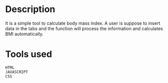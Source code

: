 # Description
It is a simple tool to calculate body mass index. 
A user is suppose to insert data in the tabs and the function will process the information and calculates BMI automatically.



# Tools used
    HTML
    JAVASCRIPT
    CSS
    
